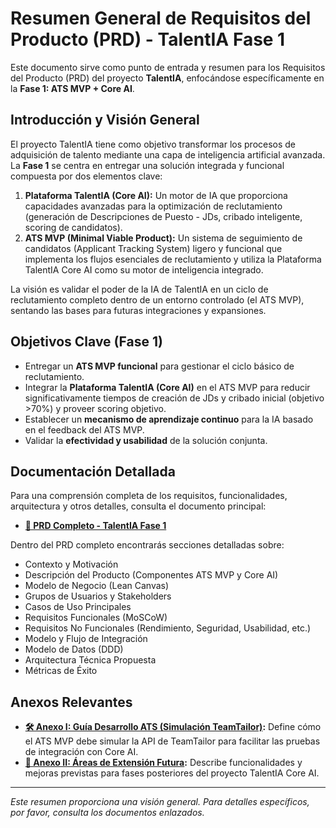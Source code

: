 # Resumen General de Requisitos del Producto (PRD) - TalentIA Fase 1

Este documento sirve como punto de entrada y resumen para los Requisitos del Producto (PRD) del proyecto **TalentIA**, enfocándose específicamente en la **Fase 1: ATS MVP + Core AI**.

## Introducción y Visión General

El proyecto TalentIA tiene como objetivo transformar los procesos de adquisición de talento mediante una capa de inteligencia artificial avanzada. La **Fase 1** se centra en entregar una solución integrada y funcional compuesta por dos elementos clave:

1.  **Plataforma TalentIA (Core AI):** Un motor de IA que proporciona capacidades avanzadas para la optimización de reclutamiento (generación de Descripciones de Puesto - JDs, cribado inteligente, scoring de candidatos).
2.  **ATS MVP (Minimal Viable Product):** Un sistema de seguimiento de candidatos (Applicant Tracking System) ligero y funcional que implementa los flujos esenciales de reclutamiento y utiliza la Plataforma TalentIA Core AI como su motor de inteligencia integrado.

La visión es validar el poder de la IA de TalentIA en un ciclo de reclutamiento completo dentro de un entorno controlado (el ATS MVP), sentando las bases para futuras integraciones y expansiones.

## Objetivos Clave (Fase 1)

*   Entregar un **ATS MVP funcional** para gestionar el ciclo básico de reclutamiento.
*   Integrar la **Plataforma TalentIA (Core AI)** en el ATS MVP para reducir significativamente tiempos de creación de JDs y cribado inicial (objetivo >70%) y proveer scoring objetivo.
*   Establecer un **mecanismo de aprendizaje continuo** para la IA basado en el feedback del ATS MVP.
*   Validar la **efectividad y usabilidad** de la solución conjunta.

## Documentación Detallada

Para una comprensión completa de los requisitos, funcionalidades, arquitectura y otros detalles, consulta el documento principal:

*   **[📄 PRD Completo - TalentIA Fase 1](./PRD%20TalentIA%20FInal.md)**

Dentro del PRD completo encontrarás secciones detalladas sobre:

*   Contexto y Motivación
*   Descripción del Producto (Componentes ATS MVP y Core AI)
*   Modelo de Negocio (Lean Canvas)
*   Grupos de Usuarios y Stakeholders
*   Casos de Uso Principales
*   Requisitos Funcionales (MoSCoW)
*   Requisitos No Funcionales (Rendimiento, Seguridad, Usabilidad, etc.)
*   Modelo y Flujo de Integración
*   Modelo de Datos (DDD)
*   Arquitectura Técnica Propuesta
*   Métricas de Éxito

## Anexos Relevantes

*   **[🛠️ Anexo I: Guía Desarrollo ATS (Simulación TeamTailor)](./PRD%20-%20Anexo%20I%20-%20Guia%20desarrollo%20ATS.md):** Define cómo el ATS MVP debe simular la API de TeamTailor para facilitar las pruebas de integración con Core AI.
*   **[🚀 Anexo II: Áreas de Extensión Futura](./PRD%20-%20Anexo%20II%20-%20Áreas%20de%20Extensión.md):** Describe funcionalidades y mejoras previstas para fases posteriores del proyecto TalentIA Core AI.

---

*Este resumen proporciona una visión general. Para detalles específicos, por favor, consulta los documentos enlazados.*
